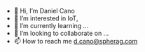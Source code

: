 - 👋 Hi, I’m Daniel Cano
- 👀 I’m interested in IoT, 
- 🌱 I’m currently learning ...
- 💞️ I’m looking to collaborate on ...
- 📫 How to reach me d.cano@spherag.com

<!---
DCanoSpherag/DCanoSpherag is a ✨ special ✨ repository because its `README.md` (this file) appears on your GitHub profile.
You can click the Preview link to take a look at your changes.
--->
